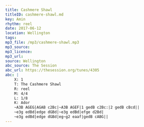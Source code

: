 ```yaml
---
title: Cashmere Shawl
titleID: cashmere-shawl.md
key: Amin
rhythm: reel
date: 2017-06-12
location: Wellington
tags:
mp3_file: /mp3/cashmere-shawl.mp3
mp3_source:
mp3_licence: 
mp3_url:
source: Wellington
abc_source: The Session
abc_url: https://thesession.org/tunes/4305
abc: |
    X: 1
    T: The Cashmere Shawl
    R: reel
    M: 4/4
    L: 1/8
    K: Ador
    ~A3B AGEG|AGAB c2Bc|~A3B AGEF|1 gedB c2Bc:|2 gedB cBcd||
    ~e3g edBd|edge dGBd|~e3g edBd|efge d2Bd|
    ~e3g edBd|edge dGBd|eg~g2 eaaf|gedB cABG||
---
```

